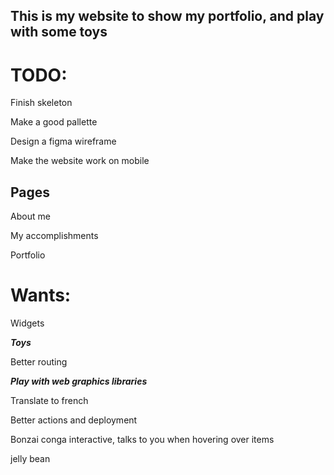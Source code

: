 ## This is my website to show my portfolio, and play with some toys

# TODO:

Finish skeleton

Make a good pallette

Design a figma wireframe

Make the website work on mobile

## Pages

About me

My accomplishments

Portfolio

# Wants:

Widgets

**_Toys_**

Better routing

**_Play with web graphics libraries_**

Translate to french

Better actions and deployment

Bonzai conga interactive, talks to you when hovering over items

jelly bean
